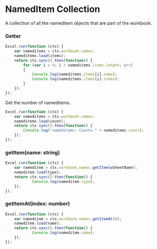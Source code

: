 # NamedItem Collection
A collection of all the nameditem objects that are part of the workbook. 

### Getter 

```js
Excel.run(function (ctx) { 
	var nameditems = ctx.workbook.names;
	nameditems.load(items);
	return ctx.sync().then(function() {
		for (var i = 0; i < nameditems.items.length; i++)
		{
			Console.log(nameditems.items[i].name);
			Console.log(nameditems.items[i].index);
		}
	});
});
```

Get the number of nameditems.

```js
Excel.run(function (ctx) { 
	var nameditems = ctx.workbook.names;
	nameditems.load(count);
	return ctx.sync().then(function() {
		Console.log("nameditems: Count= " + nameditems.count);
	});
});

```

### getItem(name: string)

```js
Excel.run(function (ctx) { 
	var nameditem = ctx.workbook.names.getItem(wSheetName);
	nameditem.load(type);
	return ctx.sync().then(function() {
			Console.log(nameditem.type);
	});
});
```
### getItemAt(index: number)

```js
Excel.run(function (ctx) { 
	var nameditem = ctx.workbook.names.getItemAt(0);
	nameditem.load(name);
	return ctx.sync().then(function() {
			Console.log(nameditem.name);
	});
});
```